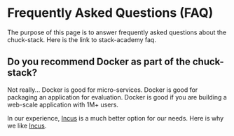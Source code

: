 # Frequently Asked Questions (FAQ)

The purpose of this page is to answer frequently asked questions about the chuck-stack. Here is the link to stack-academy faq.

## Do you recommend Docker as part of the chuck-stack?
Not really... Docker is good for micro-services. Docker is good for packaging an application for evaluation. Docker is good if you are building a web-scale application with 1M+ users.

In our experience, [Incus](https://linuxcontainers.org/incus/docs/main/) is a much better option for our needs. Here is why we like [Incus](incus.md).
